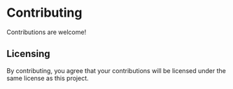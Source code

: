 # Contributing

Contributions are welcome!

## Licensing

By contributing, you agree that your contributions will be licensed under the same license as this project.
